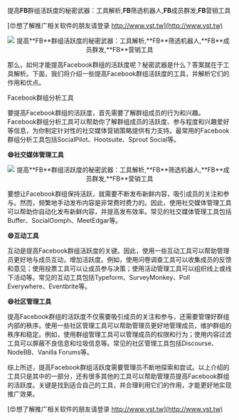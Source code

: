 提高**FB**群组活跃度的秘密武器：工具解析,**FB**筛选机器人,**FB**成员群发,**FB**营销工具

[😍想了解推广相关软件的朋友请登录 http://www.vst.tw](http://www.vst.tw)

 <center><img src="https://vst.tw/MP4/tuiguang/png/3.png" alt="提高**FB**群组活跃度的秘密武器：工具解析,**FB**筛选机器人,**FB**成员群发,**FB**营销工具"></center>

那么，如何才能提高Facebook群组的活跃度呢？秘密武器是什么？答案就在于工具解析。下面，我们将介绍一些提高Facebook群组活跃度的工具，并解析它们的作用和优点。

Facebook群组分析工具

要提高Facebook群组的活跃度，首先需要了解群组成员的行为和兴趣。Facebook群组分析工具可以帮助你了解群组成员的活跃度、参与程度和兴趣爱好等信息，为你制定针对性的社交媒体营销策略提供有力支持。最常用的Facebook群组分析工具包括SocialPilot、Hootsuite、Sprout Social等。

**😄社交媒体管理工具**

 <center><img src="https://vst.tw/MP4/tuiguang/png/5.png" alt="提高**FB**群组活跃度的秘密武器：工具解析,**FB**筛选机器人,**FB**成员群发,**FB**营销工具"></center>

要想让Facebook群组保持活跃，就需要不断发布新鲜内容，吸引成员的关注和参与。然而，频繁地手动发布内容是非常费时费力的。因此，使用社交媒体管理工具可以帮助你自动化发布新鲜内容，并提高发布效率。常见的社交媒体管理工具包括Buffer、SocialOomph、MeetEdgar等。

**😄互动工具**

互动是提高Facebook群组活跃度的关键。因此，使用一些互动工具可以帮助管理员更好地与成员互动，增加活跃度。例如，使用问卷调查工具可以收集成员的反馈和意见；使用投票工具可以让成员参与决策；使用活动管理工具可以组织线上或线下活动等。常见的互动工具包括Typeform、SurveyMonkey、Poll Everywhere、Eventbrite等。

**😄社区管理工具**

提高Facebook群组的活跃度不仅需要吸引成员的关注和参与，还需要管理好群组内部的秩序。使用一些社区管理工具可以帮助管理员更好地管理成员，维护群组的秩序和稳定。例如，使用群组管理工具可以管理成员的权限和行为；使用内容过滤工具可以屏蔽不良信息和垃圾信息等。常见的社区管理工具包括Discourse、NodeBB、Vanilla Forums等。

综上所述，提高Facebook群组活跃度需要管理员不断地探索和尝试。以上介绍的工具只是其中的一部分，还有很多其他的工具可以帮助管理员提高Facebook群组的活跃度。关键是找到适合自己的工具，并合理利用它们的作用，才能更好地实现推广效果。

[😍想了解推广相关软件的朋友请登录 http://www.vst.tw](http://www.vst.tw)



